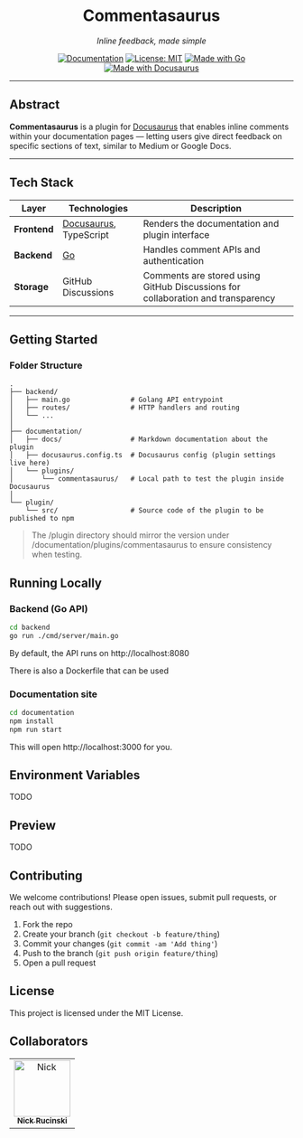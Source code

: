 <div align="center">

# Commentasaurus

_Inline feedback, made simple_

[![Documentation](https://img.shields.io/badge/📚-Documentation-brightgreen)](https://commentasaurus.nickrucinski.com/)
[![License: MIT](https://img.shields.io/badge/License-MIT-blue.svg)](./LICENSE.md)
[![Made with Go](https://img.shields.io/badge/Backend-Go-00ADD8?logo=go)](https://go.dev/)
[![Made with Docusaurus](https://img.shields.io/badge/Frontend-Docusaurus-3E5EB1?logo=docusaurus)](https://docusaurus.io/)

</div>

---

## Abstract

**Commentasaurus** is a plugin for [Docusaurus](https://docusaurus.io/) that enables inline comments within your documentation pages — letting users give direct feedback on specific sections of text, similar to Medium or Google Docs.

---

## Tech Stack

| Layer        | Technologies                                     | Description                                                                     |
| ------------ | ------------------------------------------------ | ------------------------------------------------------------------------------- |
| **Frontend** | [Docusaurus](https://docusaurus.io/), TypeScript | Renders the documentation and plugin interface                                  |
| **Backend**  | [Go](https://go.dev/)                            | Handles comment APIs and authentication                                         |
| **Storage**  | GitHub Discussions                               | Comments are stored using GitHub Discussions for collaboration and transparency |

---

## Getting Started

### Folder Structure

```text
.
├── backend/
│   ├── main.go               # Golang API entrypoint
│   ├── routes/               # HTTP handlers and routing
│   └── ...
│
├── documentation/
│   ├── docs/                 # Markdown documentation about the plugin
│   ├── docusaurus.config.ts  # Docusaurus config (plugin settings live here)
│   └── plugins/
│       └── commentasaurus/   # Local path to test the plugin inside Docusaurus
│
└── plugin/
    └── src/                  # Source code of the plugin to be published to npm
```

> The /plugin directory should mirror the version under /documentation/plugins/commentasaurus to ensure consistency when testing.

## Running Locally

### Backend (Go API)

```bash
cd backend
go run ./cmd/server/main.go
```

By default, the API runs on http://localhost:8080

There is also a Dockerfile that can be used

### Documentation site

```bash
cd documentation
npm install
npm run start
```

This will open http://localhost:3000 for you.

## Environment Variables

TODO

## Preview

TODO

## Contributing

We welcome contributions! Please open issues, submit pull requests, or reach out with suggestions.

1. Fork the repo
2. Create your branch (`git checkout -b feature/thing`)
3. Commit your changes (`git commit -am 'Add thing'`)
4. Push to the branch (`git push origin feature/thing`)
5. Open a pull request

## License

This project is licensed under the MIT License.

## Collaborators

[//]: # " readme: collaborators -start "

<table>
<tr>
    <td align="center">
        <a href="https://github.com/NicholasRucinski">
            <img src="https://avatars.githubusercontent.com/u/48574032?v=4" width="100;" alt="Nick"/>
            <br />
            <sub><b>Nick Rucinski</b></sub>
        </a>
    </td>
</tr>
</table>

[//]: # " readme: collaborators -end "
